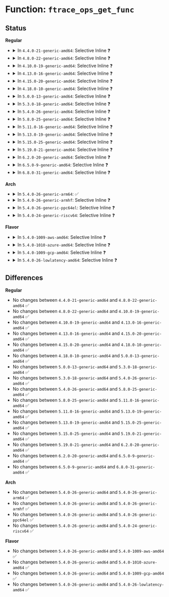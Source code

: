 # Function: <code>ftrace_ops_get_func</code>

## Status
<b>Regular</b>
<ul>
<li>
<details>
<summary>In <code>4.4.0-21-generic-amd64</code>: Selective Inline ❓</summary>

```c
ftrace_func_t ftrace_ops_get_func(struct ftrace_ops * ops)
```

```json
{
  "name": "ftrace_ops_get_func",
  "collision_type": "Unique Global",
  "inline_type": "Selective",
  "funcs": [
    {
      "addr": 18446744071580156524,
      "name": "ftrace_ops_get_func",
      "external": true,
      "loc": "kernel/trace/ftrace.c:5243",
      "file": "kernel/trace/ftrace.c",
      "inline": "not declared, inlined",
      "caller_inline": [
        "kernel/trace/ftrace.c:update_ftrace_function"
      ],
      "caller_func": [
        "arch/x86/kernel/ftrace.c:arch_ftrace_update_trampoline"
      ]
    }
  ],
  "symbols": [
    {
      "addr": 18446744071580178832,
      "name": "ftrace_ops_get_func",
      "section": ".text",
      "bind": "STB_GLOBAL",
      "size": 22
    }
  ]
}
```
</details>
</li>
<li>
<details>
<summary>In <code>4.8.0-22-generic-amd64</code>: Selective Inline ❓</summary>

```c
ftrace_func_t ftrace_ops_get_func(struct ftrace_ops * ops)
```

```json
{
  "name": "ftrace_ops_get_func",
  "collision_type": "Unique Global",
  "inline_type": "Selective",
  "funcs": [
    {
      "addr": 18446744071580190847,
      "name": "ftrace_ops_get_func",
      "external": true,
      "loc": "kernel/trace/ftrace.c:5315",
      "file": "kernel/trace/ftrace.c",
      "inline": "not declared, inlined",
      "caller_inline": [
        "kernel/trace/ftrace.c:update_ftrace_function"
      ],
      "caller_func": [
        "arch/x86/kernel/ftrace.c:arch_ftrace_update_trampoline"
      ]
    }
  ],
  "symbols": [
    {
      "addr": 18446744071580213648,
      "name": "ftrace_ops_get_func",
      "section": ".text",
      "bind": "STB_GLOBAL",
      "size": 34
    }
  ]
}
```
</details>
</li>
<li>
<details>
<summary>In <code>4.10.0-19-generic-amd64</code>: Selective Inline ❓</summary>

```c
ftrace_func_t ftrace_ops_get_func(struct ftrace_ops * ops)
```

```json
{
  "name": "ftrace_ops_get_func",
  "collision_type": "Unique Global",
  "inline_type": "Selective",
  "funcs": [
    {
      "addr": 18446744071580231471,
      "name": "ftrace_ops_get_func",
      "external": true,
      "loc": "kernel/trace/ftrace.c:5364",
      "file": "kernel/trace/ftrace.c",
      "inline": "not declared, inlined",
      "caller_inline": [
        "kernel/trace/ftrace.c:update_ftrace_function"
      ],
      "caller_func": [
        "arch/x86/kernel/ftrace.c:arch_ftrace_update_trampoline"
      ]
    }
  ],
  "symbols": [
    {
      "addr": 18446744071580254416,
      "name": "ftrace_ops_get_func",
      "section": ".text",
      "bind": "STB_GLOBAL",
      "size": 34
    }
  ]
}
```
</details>
</li>
<li>
<details>
<summary>In <code>4.13.0-16-generic-amd64</code>: Selective Inline ❓</summary>

```c
ftrace_func_t ftrace_ops_get_func(struct ftrace_ops * ops)
```

```json
{
  "name": "ftrace_ops_get_func",
  "collision_type": "Unique Global",
  "inline_type": "Selective",
  "funcs": [
    {
      "addr": 18446744071580240991,
      "name": "ftrace_ops_get_func",
      "external": true,
      "loc": "kernel/trace/ftrace.c:6098",
      "file": "kernel/trace/ftrace.c",
      "inline": "not declared, inlined",
      "caller_inline": [
        "kernel/trace/ftrace.c:update_ftrace_function"
      ],
      "caller_func": [
        "arch/x86/kernel/ftrace.c:arch_ftrace_update_trampoline"
      ]
    }
  ],
  "symbols": [
    {
      "addr": 18446744071580267408,
      "name": "ftrace_ops_get_func",
      "section": ".text",
      "bind": "STB_GLOBAL",
      "size": 34
    }
  ]
}
```
</details>
</li>
<li>
<details>
<summary>In <code>4.15.0-20-generic-amd64</code>: Selective Inline ❓</summary>

```c
ftrace_func_t ftrace_ops_get_func(struct ftrace_ops * ops)
```

```json
{
  "name": "ftrace_ops_get_func",
  "collision_type": "Unique Global",
  "inline_type": "Selective",
  "funcs": [
    {
      "addr": 18446744071580292239,
      "name": "ftrace_ops_get_func",
      "external": true,
      "loc": "kernel/trace/ftrace.c:6397",
      "file": "kernel/trace/ftrace.c",
      "inline": "not declared, inlined",
      "caller_inline": [
        "kernel/trace/ftrace.c:update_ftrace_function"
      ],
      "caller_func": [
        "arch/x86/kernel/ftrace.c:arch_ftrace_update_trampoline"
      ]
    }
  ],
  "symbols": [
    {
      "addr": 18446744071580320896,
      "name": "ftrace_ops_get_func",
      "section": ".text",
      "bind": "STB_GLOBAL",
      "size": 34
    }
  ]
}
```
</details>
</li>
<li>
<details>
<summary>In <code>4.18.0-10-generic-amd64</code>: Selective Inline ❓</summary>

```c
ftrace_func_t ftrace_ops_get_func(struct ftrace_ops * ops)
```

```json
{
  "name": "ftrace_ops_get_func",
  "collision_type": "Unique Global",
  "inline_type": "Selective",
  "funcs": [
    {
      "addr": 18446744071580353455,
      "name": "ftrace_ops_get_func",
      "external": true,
      "loc": "kernel/trace/ftrace.c:6383",
      "file": "kernel/trace/ftrace.c",
      "inline": "not declared, inlined",
      "caller_inline": [
        "kernel/trace/ftrace.c:update_ftrace_function"
      ],
      "caller_func": [
        "arch/x86/kernel/ftrace.c:arch_ftrace_update_trampoline"
      ]
    }
  ],
  "symbols": [
    {
      "addr": 18446744071580381552,
      "name": "ftrace_ops_get_func",
      "section": ".text",
      "bind": "STB_GLOBAL",
      "size": 27
    }
  ]
}
```
</details>
</li>
<li>
<details>
<summary>In <code>5.0.0-13-generic-amd64</code>: Selective Inline ❓</summary>

```c
ftrace_func_t ftrace_ops_get_func(struct ftrace_ops * ops)
```

```json
{
  "name": "ftrace_ops_get_func",
  "collision_type": "Unique Global",
  "inline_type": "Selective",
  "funcs": [
    {
      "addr": 18446744071580410161,
      "name": "ftrace_ops_get_func",
      "external": true,
      "loc": "kernel/trace/ftrace.c:6322",
      "file": "kernel/trace/ftrace.c",
      "inline": "not declared, inlined",
      "caller_inline": [
        "kernel/trace/ftrace.c:update_ftrace_function"
      ],
      "caller_func": [
        "arch/x86/kernel/ftrace.c:arch_ftrace_update_trampoline"
      ]
    }
  ],
  "symbols": [
    {
      "addr": 18446744071580437952,
      "name": "ftrace_ops_get_func",
      "section": ".text",
      "bind": "STB_GLOBAL",
      "size": 27
    }
  ]
}
```
</details>
</li>
<li>
<details>
<summary>In <code>5.3.0-18-generic-amd64</code>: Selective Inline ❓</summary>

```c
ftrace_func_t ftrace_ops_get_func(struct ftrace_ops * ops)
```

```json
{
  "name": "ftrace_ops_get_func",
  "collision_type": "Unique Global",
  "inline_type": "Selective",
  "funcs": [
    {
      "addr": 18446744071580463569,
      "name": "ftrace_ops_get_func",
      "external": true,
      "loc": "kernel/trace/ftrace.c:6376",
      "file": "kernel/trace/ftrace.c",
      "inline": "not declared, inlined",
      "caller_inline": [
        "kernel/trace/ftrace.c:update_ftrace_function"
      ],
      "caller_func": [
        "arch/x86/kernel/ftrace.c:arch_ftrace_update_trampoline"
      ]
    }
  ],
  "symbols": [
    {
      "addr": 18446744071580490640,
      "name": "ftrace_ops_get_func",
      "section": ".text",
      "bind": "STB_GLOBAL",
      "size": 29
    }
  ]
}
```
</details>
</li>
<li>
<details>
<summary>In <code>5.4.0-26-generic-amd64</code>: Selective Inline ❓</summary>

```c
ftrace_func_t ftrace_ops_get_func(struct ftrace_ops * ops)
```

```json
{
  "name": "ftrace_ops_get_func",
  "collision_type": "Unique Global",
  "inline_type": "Selective",
  "funcs": [
    {
      "addr": 18446744071580512465,
      "name": "ftrace_ops_get_func",
      "external": true,
      "loc": "kernel/trace/ftrace.c:6409",
      "file": "kernel/trace/ftrace.c",
      "inline": "not declared, inlined",
      "caller_inline": [
        "kernel/trace/ftrace.c:update_ftrace_function"
      ],
      "caller_func": [
        "arch/x86/kernel/ftrace.c:arch_ftrace_update_trampoline"
      ]
    }
  ],
  "symbols": [
    {
      "addr": 18446744071580539840,
      "name": "ftrace_ops_get_func",
      "section": ".text",
      "bind": "STB_GLOBAL",
      "size": 29
    }
  ]
}
```
</details>
</li>
<li>
<details>
<summary>In <code>5.8.0-25-generic-amd64</code>: Selective Inline ❓</summary>

```c
ftrace_func_t ftrace_ops_get_func(struct ftrace_ops * ops)
```

```json
{
  "name": "ftrace_ops_get_func",
  "collision_type": "Unique Global",
  "inline_type": "Selective",
  "funcs": [
    {
      "addr": 18446744071580599268,
      "name": "ftrace_ops_get_func",
      "external": true,
      "loc": "kernel/trace/ftrace.c:6905",
      "file": "kernel/trace/ftrace.c",
      "inline": "not declared, inlined",
      "caller_inline": [
        "kernel/trace/ftrace.c:update_ftrace_function"
      ],
      "caller_func": [
        "arch/x86/kernel/ftrace.c:arch_ftrace_update_trampoline",
        "arch/x86/kernel/ftrace.c:create_trampoline"
      ]
    }
  ],
  "symbols": [
    {
      "addr": 18446744071580631824,
      "name": "ftrace_ops_get_func",
      "section": ".text",
      "bind": "STB_GLOBAL",
      "size": 29
    }
  ]
}
```
</details>
</li>
<li>
<details>
<summary>In <code>5.11.0-16-generic-amd64</code>: Selective Inline ❓</summary>

```c
ftrace_func_t ftrace_ops_get_func(struct ftrace_ops * ops)
```

```json
{
  "name": "ftrace_ops_get_func",
  "collision_type": "Unique Global",
  "inline_type": "Selective",
  "funcs": [
    {
      "addr": 18446744071580589268,
      "name": "ftrace_ops_get_func",
      "external": true,
      "loc": "kernel/trace/ftrace.c:7075",
      "file": "kernel/trace/ftrace.c",
      "inline": "not declared, inlined",
      "caller_inline": [
        "kernel/trace/ftrace.c:update_ftrace_function"
      ],
      "caller_func": [
        "arch/x86/kernel/ftrace.c:arch_ftrace_update_trampoline",
        "arch/x86/kernel/ftrace.c:create_trampoline"
      ]
    }
  ],
  "symbols": [
    {
      "addr": 18446744071580622816,
      "name": "ftrace_ops_get_func",
      "section": ".text",
      "bind": "STB_GLOBAL",
      "size": 21
    }
  ]
}
```
</details>
</li>
<li>
<details>
<summary>In <code>5.13.0-19-generic-amd64</code>: Selective Inline ❓</summary>

```c
ftrace_func_t ftrace_ops_get_func(struct ftrace_ops * ops)
```

```json
{
  "name": "ftrace_ops_get_func",
  "collision_type": "Unique Global",
  "inline_type": "Selective",
  "funcs": [
    {
      "addr": 18446744071580592276,
      "name": "ftrace_ops_get_func",
      "external": true,
      "loc": "kernel/trace/ftrace.c:7080",
      "file": "kernel/trace/ftrace.c",
      "inline": "not declared, inlined",
      "caller_inline": [
        "kernel/trace/ftrace.c:update_ftrace_function"
      ],
      "caller_func": [
        "arch/x86/kernel/ftrace.c:arch_ftrace_update_trampoline",
        "arch/x86/kernel/ftrace.c:create_trampoline"
      ]
    }
  ],
  "symbols": [
    {
      "addr": 18446744071580625632,
      "name": "ftrace_ops_get_func",
      "section": ".text",
      "bind": "STB_GLOBAL",
      "size": 21
    }
  ]
}
```
</details>
</li>
<li>
<details>
<summary>In <code>5.15.0-25-generic-amd64</code>: Selective Inline ❓</summary>

```c
ftrace_func_t ftrace_ops_get_func(struct ftrace_ops * ops)
```

```json
{
  "name": "ftrace_ops_get_func",
  "collision_type": "Unique Global",
  "inline_type": "Selective",
  "funcs": [
    {
      "addr": 18446744071580763412,
      "name": "ftrace_ops_get_func",
      "external": true,
      "loc": "kernel/trace/ftrace.c:7081",
      "file": "kernel/trace/ftrace.c",
      "inline": "not declared, inlined",
      "caller_inline": [
        "kernel/trace/ftrace.c:update_ftrace_function"
      ],
      "caller_func": [
        "arch/x86/kernel/ftrace.c:arch_ftrace_update_trampoline",
        "arch/x86/kernel/ftrace.c:create_trampoline"
      ]
    }
  ],
  "symbols": [
    {
      "addr": 18446744071580797456,
      "name": "ftrace_ops_get_func",
      "section": ".text",
      "bind": "STB_GLOBAL",
      "size": 21
    }
  ]
}
```
</details>
</li>
<li>
<details>
<summary>In <code>5.19.0-21-generic-amd64</code>: Selective Inline ❓</summary>

```c
ftrace_func_t ftrace_ops_get_func(struct ftrace_ops * ops)
```

```json
{
  "name": "ftrace_ops_get_func",
  "collision_type": "Unique Global",
  "inline_type": "Selective",
  "funcs": [
    {
      "addr": 18446744071580980172,
      "name": "ftrace_ops_get_func",
      "external": true,
      "loc": "kernel/trace/ftrace.c:7519",
      "file": "kernel/trace/ftrace.c",
      "inline": "not declared, inlined",
      "caller_inline": [
        "kernel/trace/ftrace.c:update_ftrace_function"
      ],
      "caller_func": [
        "arch/x86/kernel/ftrace.c:arch_ftrace_update_trampoline",
        "arch/x86/kernel/ftrace.c:create_trampoline"
      ]
    }
  ],
  "symbols": [
    {
      "addr": 18446744071581020064,
      "name": "ftrace_ops_get_func",
      "section": ".text",
      "bind": "STB_GLOBAL",
      "size": 27
    }
  ]
}
```
</details>
</li>
<li>
<details>
<summary>In <code>6.2.0-20-generic-amd64</code>: Selective Inline ❓</summary>

```c
ftrace_func_t ftrace_ops_get_func(struct ftrace_ops * ops)
```

```json
{
  "name": "ftrace_ops_get_func",
  "collision_type": "Unique Global",
  "inline_type": "Selective",
  "funcs": [
    {
      "addr": 18446744071581276748,
      "name": "ftrace_ops_get_func",
      "external": true,
      "loc": "kernel/trace/ftrace.c:7633",
      "file": "kernel/trace/ftrace.c",
      "inline": "not declared, inlined",
      "caller_inline": [
        "kernel/trace/ftrace.c:update_ftrace_function"
      ],
      "caller_func": [
        "arch/x86/kernel/ftrace.c:arch_ftrace_update_trampoline",
        "arch/x86/kernel/ftrace.c:create_trampoline"
      ]
    }
  ],
  "symbols": [
    {
      "addr": 18446744071581321008,
      "name": "ftrace_ops_get_func",
      "section": ".text",
      "bind": "STB_GLOBAL",
      "size": 27
    }
  ]
}
```
</details>
</li>
<li>
<details>
<summary>In <code>6.5.0-9-generic-amd64</code>: Selective Inline ❓</summary>

```c
ftrace_func_t ftrace_ops_get_func(struct ftrace_ops * ops)
```

```json
{
  "name": "ftrace_ops_get_func",
  "collision_type": "Unique Global",
  "inline_type": "Selective",
  "funcs": [
    {
      "addr": 18446744071581372012,
      "name": "ftrace_ops_get_func",
      "external": true,
      "loc": "kernel/trace/ftrace.c:7448",
      "file": "kernel/trace/ftrace.c",
      "inline": "not declared, inlined",
      "caller_inline": [
        "kernel/trace/ftrace.c:update_ftrace_function"
      ],
      "caller_func": [
        "arch/x86/kernel/ftrace.c:arch_ftrace_update_trampoline",
        "arch/x86/kernel/ftrace.c:create_trampoline"
      ]
    }
  ],
  "symbols": [
    {
      "addr": 18446744071581415024,
      "name": "ftrace_ops_get_func",
      "section": ".text",
      "bind": "STB_GLOBAL",
      "size": 27
    }
  ]
}
```
</details>
</li>
<li>
<details>
<summary>In <code>6.8.0-31-generic-amd64</code>: Selective Inline ❓</summary>

```c
ftrace_func_t ftrace_ops_get_func(struct ftrace_ops * ops)
```

```json
{
  "name": "ftrace_ops_get_func",
  "collision_type": "Unique Global",
  "inline_type": "Selective",
  "funcs": [
    {
      "addr": 18446744071581478812,
      "name": "ftrace_ops_get_func",
      "external": true,
      "loc": "kernel/trace/ftrace.c:7448",
      "file": "kernel/trace/ftrace.c",
      "inline": "not declared, inlined",
      "caller_inline": [
        "kernel/trace/ftrace.c:update_ftrace_function"
      ],
      "caller_func": [
        "arch/x86/kernel/ftrace.c:arch_ftrace_update_trampoline",
        "arch/x86/kernel/ftrace.c:create_trampoline"
      ]
    }
  ],
  "symbols": [
    {
      "addr": 18446744071581522944,
      "name": "ftrace_ops_get_func",
      "section": ".text",
      "bind": "STB_GLOBAL",
      "size": 27
    }
  ]
}
```
</details>
</li>
</ul>
<b>Arch</b>
<ul>
<li>
<details>
<summary>In <code>5.4.0-26-generic-arm64</code>: ✅</summary>

```c
ftrace_func_t ftrace_ops_get_func(struct ftrace_ops * ops)
```

```json
{
  "name": "ftrace_ops_get_func",
  "collision_type": "Unique Global",
  "inline_type": "No",
  "funcs": [
    {
      "addr": 18446603336491821800,
      "name": "ftrace_ops_get_func",
      "external": true,
      "loc": "kernel/trace/ftrace.c:6409",
      "file": "kernel/trace/ftrace.c",
      "inline": "seen, unknown",
      "caller_inline": [],
      "caller_func": []
    }
  ],
  "symbols": [
    {
      "addr": 18446603336491821800,
      "name": "ftrace_ops_get_func",
      "section": ".text",
      "bind": "STB_GLOBAL",
      "size": 40
    }
  ]
}
```
</details>
</li>
<li>
<details>
<summary>In <code>5.4.0-26-generic-armhf</code>: Selective Inline ❓</summary>

```c
ftrace_func_t ftrace_ops_get_func(struct ftrace_ops * ops)
```

```json
{
  "name": "ftrace_ops_get_func",
  "collision_type": "Unique Global",
  "inline_type": "Selective",
  "funcs": [
    {
      "addr": 3225741508,
      "name": "ftrace_ops_get_func",
      "external": true,
      "loc": "kernel/trace/ftrace.c:6409",
      "file": "kernel/trace/ftrace.c",
      "inline": "not declared, inlined",
      "caller_inline": [
        "kernel/trace/ftrace.c:update_ftrace_function"
      ],
      "caller_func": []
    }
  ],
  "symbols": [
    {
      "addr": 3225770080,
      "name": "ftrace_ops_get_func",
      "section": ".text",
      "bind": "STB_GLOBAL",
      "size": 44
    }
  ]
}
```
</details>
</li>
<li>
<details>
<summary>In <code>5.4.0-26-generic-ppc64el</code>: Selective Inline ❓</summary>

```c
ftrace_func_t ftrace_ops_get_func(struct ftrace_ops * ops)
```

```json
{
  "name": "ftrace_ops_get_func",
  "collision_type": "Unique Global",
  "inline_type": "Selective",
  "funcs": [
    {
      "addr": 13835058055284843340,
      "name": "ftrace_ops_get_func",
      "external": true,
      "loc": "kernel/trace/ftrace.c:6409",
      "file": "kernel/trace/ftrace.c",
      "inline": "not declared, inlined",
      "caller_inline": [
        "kernel/trace/ftrace.c:update_ftrace_function"
      ],
      "caller_func": []
    }
  ],
  "symbols": [
    {
      "addr": 13835058055284886528,
      "name": "ftrace_ops_get_func",
      "section": ".text",
      "bind": "STB_GLOBAL",
      "size": 44
    }
  ]
}
```
</details>
</li>
<li>
<details>
<summary>In <code>5.4.0-24-generic-riscv64</code>: Selective Inline ❓</summary>

```c
ftrace_func_t ftrace_ops_get_func(struct ftrace_ops * ops)
```

```json
{
  "name": "ftrace_ops_get_func",
  "collision_type": "Unique Global",
  "inline_type": "Selective",
  "funcs": [
    {
      "addr": 18446743936272106060,
      "name": "ftrace_ops_get_func",
      "external": true,
      "loc": "kernel/trace/ftrace.c:6409",
      "file": "kernel/trace/ftrace.c",
      "inline": "not declared, inlined",
      "caller_inline": [
        "kernel/trace/ftrace.c:update_ftrace_function"
      ],
      "caller_func": []
    }
  ],
  "symbols": [
    {
      "addr": 18446743936272131474,
      "name": "ftrace_ops_get_func",
      "section": ".text",
      "bind": "STB_GLOBAL",
      "size": 42
    }
  ]
}
```
</details>
</li>
</ul>
<b>Flavor</b>
<ul>
<li>
<details>
<summary>In <code>5.4.0-1009-aws-amd64</code>: Selective Inline ❓</summary>

```c
ftrace_func_t ftrace_ops_get_func(struct ftrace_ops * ops)
```

```json
{
  "name": "ftrace_ops_get_func",
  "collision_type": "Unique Global",
  "inline_type": "Selective",
  "funcs": [
    {
      "addr": 18446744071580481265,
      "name": "ftrace_ops_get_func",
      "external": true,
      "loc": "kernel/trace/ftrace.c:6409",
      "file": "kernel/trace/ftrace.c",
      "inline": "not declared, inlined",
      "caller_inline": [
        "kernel/trace/ftrace.c:update_ftrace_function"
      ],
      "caller_func": [
        "arch/x86/kernel/ftrace.c:arch_ftrace_update_trampoline"
      ]
    }
  ],
  "symbols": [
    {
      "addr": 18446744071580508640,
      "name": "ftrace_ops_get_func",
      "section": ".text",
      "bind": "STB_GLOBAL",
      "size": 29
    }
  ]
}
```
</details>
</li>
<li>
<details>
<summary>In <code>5.4.0-1010-azure-amd64</code>: Selective Inline ❓</summary>

```c
ftrace_func_t ftrace_ops_get_func(struct ftrace_ops * ops)
```

```json
{
  "name": "ftrace_ops_get_func",
  "collision_type": "Unique Global",
  "inline_type": "Selective",
  "funcs": [
    {
      "addr": 18446744071580428337,
      "name": "ftrace_ops_get_func",
      "external": true,
      "loc": "kernel/trace/ftrace.c:6409",
      "file": "kernel/trace/ftrace.c",
      "inline": "not declared, inlined",
      "caller_inline": [
        "kernel/trace/ftrace.c:update_ftrace_function"
      ],
      "caller_func": [
        "arch/x86/kernel/ftrace.c:arch_ftrace_update_trampoline"
      ]
    }
  ],
  "symbols": [
    {
      "addr": 18446744071580455664,
      "name": "ftrace_ops_get_func",
      "section": ".text",
      "bind": "STB_GLOBAL",
      "size": 29
    }
  ]
}
```
</details>
</li>
<li>
<details>
<summary>In <code>5.4.0-1009-gcp-amd64</code>: Selective Inline ❓</summary>

```c
ftrace_func_t ftrace_ops_get_func(struct ftrace_ops * ops)
```

```json
{
  "name": "ftrace_ops_get_func",
  "collision_type": "Unique Global",
  "inline_type": "Selective",
  "funcs": [
    {
      "addr": 18446744071580472513,
      "name": "ftrace_ops_get_func",
      "external": true,
      "loc": "kernel/trace/ftrace.c:6409",
      "file": "kernel/trace/ftrace.c",
      "inline": "not declared, inlined",
      "caller_inline": [
        "kernel/trace/ftrace.c:update_ftrace_function"
      ],
      "caller_func": [
        "arch/x86/kernel/ftrace.c:arch_ftrace_update_trampoline"
      ]
    }
  ],
  "symbols": [
    {
      "addr": 18446744071580499888,
      "name": "ftrace_ops_get_func",
      "section": ".text",
      "bind": "STB_GLOBAL",
      "size": 29
    }
  ]
}
```
</details>
</li>
<li>
<details>
<summary>In <code>5.4.0-26-lowlatency-amd64</code>: Selective Inline ❓</summary>

```c
ftrace_func_t ftrace_ops_get_func(struct ftrace_ops * ops)
```

```json
{
  "name": "ftrace_ops_get_func",
  "collision_type": "Unique Global",
  "inline_type": "Selective",
  "funcs": [
    {
      "addr": 18446744071580528705,
      "name": "ftrace_ops_get_func",
      "external": true,
      "loc": "kernel/trace/ftrace.c:6409",
      "file": "kernel/trace/ftrace.c",
      "inline": "not declared, inlined",
      "caller_inline": [
        "kernel/trace/ftrace.c:update_ftrace_function"
      ],
      "caller_func": [
        "arch/x86/kernel/ftrace.c:arch_ftrace_update_trampoline"
      ]
    }
  ],
  "symbols": [
    {
      "addr": 18446744071580556160,
      "name": "ftrace_ops_get_func",
      "section": ".text",
      "bind": "STB_GLOBAL",
      "size": 29
    }
  ]
}
```
</details>
</li>
</ul>

## Differences
<b>Regular</b>
<ul>
<li>
No changes between <code>4.4.0-21-generic-amd64</code> and <code>4.8.0-22-generic-amd64</code> ✅
</li>
<li>
No changes between <code>4.8.0-22-generic-amd64</code> and <code>4.10.0-19-generic-amd64</code> ✅
</li>
<li>
No changes between <code>4.10.0-19-generic-amd64</code> and <code>4.13.0-16-generic-amd64</code> ✅
</li>
<li>
No changes between <code>4.13.0-16-generic-amd64</code> and <code>4.15.0-20-generic-amd64</code> ✅
</li>
<li>
No changes between <code>4.15.0-20-generic-amd64</code> and <code>4.18.0-10-generic-amd64</code> ✅
</li>
<li>
No changes between <code>4.18.0-10-generic-amd64</code> and <code>5.0.0-13-generic-amd64</code> ✅
</li>
<li>
No changes between <code>5.0.0-13-generic-amd64</code> and <code>5.3.0-18-generic-amd64</code> ✅
</li>
<li>
No changes between <code>5.3.0-18-generic-amd64</code> and <code>5.4.0-26-generic-amd64</code> ✅
</li>
<li>
No changes between <code>5.4.0-26-generic-amd64</code> and <code>5.8.0-25-generic-amd64</code> ✅
</li>
<li>
No changes between <code>5.8.0-25-generic-amd64</code> and <code>5.11.0-16-generic-amd64</code> ✅
</li>
<li>
No changes between <code>5.11.0-16-generic-amd64</code> and <code>5.13.0-19-generic-amd64</code> ✅
</li>
<li>
No changes between <code>5.13.0-19-generic-amd64</code> and <code>5.15.0-25-generic-amd64</code> ✅
</li>
<li>
No changes between <code>5.15.0-25-generic-amd64</code> and <code>5.19.0-21-generic-amd64</code> ✅
</li>
<li>
No changes between <code>5.19.0-21-generic-amd64</code> and <code>6.2.0-20-generic-amd64</code> ✅
</li>
<li>
No changes between <code>6.2.0-20-generic-amd64</code> and <code>6.5.0-9-generic-amd64</code> ✅
</li>
<li>
No changes between <code>6.5.0-9-generic-amd64</code> and <code>6.8.0-31-generic-amd64</code> ✅
</li>
</ul>
<b>Arch</b>
<ul>
<li>
No changes between <code>5.4.0-26-generic-amd64</code> and <code>5.4.0-26-generic-arm64</code> ✅
</li>
<li>
No changes between <code>5.4.0-26-generic-amd64</code> and <code>5.4.0-26-generic-armhf</code> ✅
</li>
<li>
No changes between <code>5.4.0-26-generic-amd64</code> and <code>5.4.0-26-generic-ppc64el</code> ✅
</li>
<li>
No changes between <code>5.4.0-26-generic-amd64</code> and <code>5.4.0-24-generic-riscv64</code> ✅
</li>
</ul>
<b>Flavor</b>
<ul>
<li>
No changes between <code>5.4.0-26-generic-amd64</code> and <code>5.4.0-1009-aws-amd64</code> ✅
</li>
<li>
No changes between <code>5.4.0-26-generic-amd64</code> and <code>5.4.0-1010-azure-amd64</code> ✅
</li>
<li>
No changes between <code>5.4.0-26-generic-amd64</code> and <code>5.4.0-1009-gcp-amd64</code> ✅
</li>
<li>
No changes between <code>5.4.0-26-generic-amd64</code> and <code>5.4.0-26-lowlatency-amd64</code> ✅
</li>
</ul>
